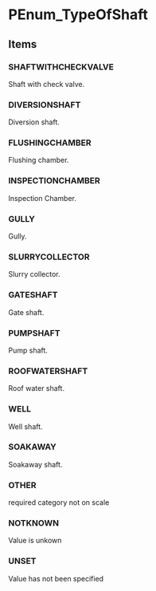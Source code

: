 # PEnum_TypeOfShaft
<!-- end of short definition -->

## Items

### SHAFTWITHCHECKVALVE
Shaft with check valve.

### DIVERSIONSHAFT
Diversion shaft.

### FLUSHINGCHAMBER
Flushing chamber.

### INSPECTIONCHAMBER
Inspection Chamber.

### GULLY
Gully.

### SLURRYCOLLECTOR
Slurry collector.

### GATESHAFT
Gate shaft.

### PUMPSHAFT
Pump shaft.

### ROOFWATERSHAFT
Roof water shaft.

### WELL
Well shaft.

### SOAKAWAY
Soakaway shaft.

### OTHER
required category not on scale

### NOTKNOWN
Value is unkown

### UNSET
Value has not been specified
